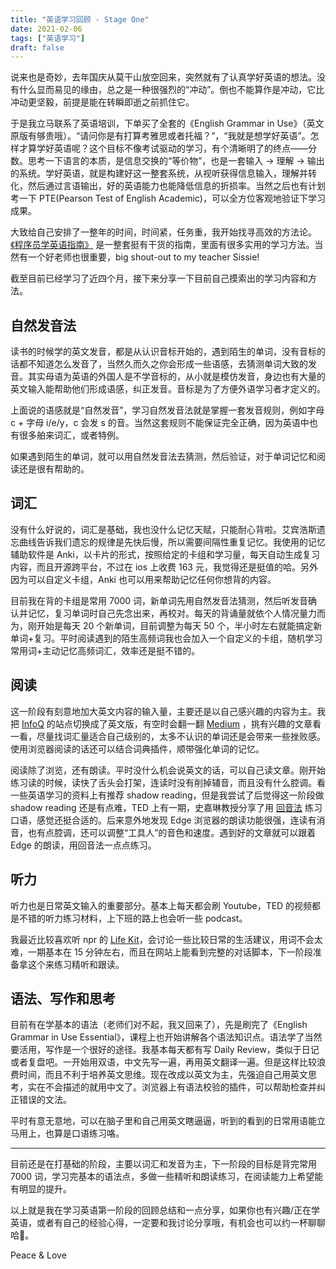 ```yaml
---
title: "英语学习回顾 - Stage One"
date: 2021-02-06
tags: ["英语学习"]
draft: false
---
```


说来也是奇妙，去年国庆从莫干山放空回来，突然就有了认真学好英语的想法。没有什么显而易见的缘由，总之是一种很强烈的“冲动”。倒也不能算作是冲动，它比冲动更坚毅，前提是能在转瞬即逝之前抓住它。

于是我立马联系了英语培训，下单买了全套的《English Grammar in Use》（英文原版有够贵哦）。“请问你是有打算考雅思或者托福？”，“我就是想学好英语”。怎样才算学好英语呢？这个目标不像考试驱动的学习，有个清晰明了的终点——分数。思考一下语言的本质，是信息交换的“等价物”，也是一套输入 -> 理解 -> 输出的系统。学好英语，就是构建好这一整套系统，从视听获得信息输入，理解并转化，然后通过言语输出，好的英语能力也能降低信息的折损率。当然之后也有计划考一下 PTE(Pearson Test of English Academic)，可以全方位客观地验证下学习成果。

大致给自己安排了一整年的时间，时间紧，任务重，我开始找寻高效的方法论。[《程序员学英语指南》](https://a-programmers-guide-to-english.harryyu.me/) 是一整套挺有干货的指南，里面有很多实用的学习方法。当然有一个好老师也很重要，big shout-out to my teacher Sissie!

截至目前已经学习了近四个月，接下来分享一下目前自己摸索出的学习内容和方法。

## 自然发音法

读书的时候学的英文发音，都是从认识音标开始的，遇到陌生的单词，没有音标的话都不知道怎么发音了，当然久而久之你会形成一些语感，去猜测单词大致的发音。其实母语为英语的外国人是不学音标的，从小就是模仿发音，身边也有大量的英文输入能帮助他们形成语感，纠正发音。音标是为了方便外语学习者才定义的。

上面说的语感就是“自然发音”，学习自然发音法就是掌握一套发音规则，例如字母 c + 字母 i/e/y，c 会发 s 的音。当然这套规则不能保证完全正确，因为英语中也有很多舶来词汇，或者特例。

如果遇到陌生的单词，就可以用自然发音法去猜测，然后验证，对于单词记忆和阅读还是很有帮助的。

## 词汇

没有什么好说的，词汇是基础，我也没什么记忆天赋，只能耐心背啦。艾宾浩斯遗忘曲线告诉我们遗忘的规律是先快后慢，所以需要间隔性重复记忆。我使用的记忆辅助软件是 Anki，以卡片的形式，按照给定的卡组和学习量，每天自动生成复习内容，而且开源跨平台，不过在 ios 上收费 163 元，我觉得还是挺值的哈。另外因为可以自定义卡组，Anki 也可以用来帮助记忆任何你想背的内容。

目前我在背的卡组是常用 7000 词，新单词先用自然发音法猜测，然后听发音确认并记忆，复习单词时自己先念出来，再校对。每天的背诵量就依个人情况量力而为，刚开始是每天 20 个新单词，目前调整为每天 50 个，半小时左右就能搞定新单词+复习。平时阅读遇到的陌生高频词我也会加入一个自定义的卡组，随机学习常用词+主动记忆高频词汇，效率还是挺不错的。

## 阅读

这一阶段有刻意地加大英文内容的输入量，主要还是以自己感兴趣的内容为主。我把 [InfoQ](https://www.infoq.com/) 的站点切换成了英文版，有空时会翻一翻 [Medium](https://medium.com/) ，挑有兴趣的文章看一看，尽量找词汇量适合自己级别的，太多不认识的单词还是会带来一些挫败感。使用浏览器阅读的话还可以结合词典插件，顺带强化单词的记忆。

阅读除了浏览，还有朗读。平时没什么机会说英文的话，可以自己读文章。刚开始练习读的时候，读快了舌头会打架，连读时没有削掉辅音，而且没有什么腔调。看一些英语学习的资料上有推荐 shadow reading，但是我尝试了后觉得这一阶段做 shadow reading 还是有点难，TED 上有一期，史嘉琳教授分享了用 [回音法](https://www.youtube.com/watch?v=sQEWEPIHLzQ) 练习口语，感觉还挺合适的。后来意外地发现 Edge 浏览器的朗读功能很强，连读有消音，也有点腔调，还可以调整“工具人”的音色和速度。遇到好的文章就可以跟着 Edge 的朗读，用回音法一点点练习。

## 听力

听力也是日常英文输入的重要部分。基本上每天都会刷 Youtube，TED 的视频都是不错的听力练习材料，上下班的路上也会听一些 podcast。

我最近比较喜欢听 npr 的 [Life Kit](https://www.npr.org/podcasts/510338/all-guides)，会讨论一些比较日常的生活建议，用词不会太难，一期基本在 15 分钟左右，而且在网站上能看到完整的对话脚本，下一阶段准备拿这个来练习精听和跟读。

## 语法、写作和思考

目前有在学基本的语法（老师们对不起，我又回来了），先是刷完了《English Grammar in Use Essential》，课程上也开始讲解各个语法知识点。语法学了当然要活用，写作是一个很好的途径。我基本每天都有写 Daily Review，类似于日记或者复盘吧。一开始用双语，中文先写一遍，再用英文翻译一遍。但是这样比较浪费时间，而且不利于培养英文思维。现在改成以英文为主，先强迫自己用英文思考，实在不会描述的就用中文了。浏览器上有语法校验的插件，可以帮助检查并纠正错误的文法。

平时有意无意地，可以在脑子里和自己用英文瞎逼逼，听到的看到的日常用语能立马用上，也算是口语练习咯。

---

目前还是在打基础的阶段，主要以词汇和发音为主，下一阶段的目标是背完常用 7000 词，学习完基本的语法点，多做一些精听和朗读练习，在阅读能力上希望能有明显的提升。

以上就是我在学习英语第一阶段的回顾总结和一点分享，如果你也有兴趣/正在学英语，或者有自己的经验心得，一定要和我讨论分享哦，有机会也可以约一杯聊聊哈🍻。

Peace & Love
